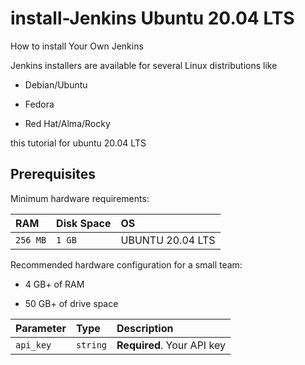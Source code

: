 # install-Jenkins Ubuntu 20.04 LTS
How to install Your Own Jenkins

Jenkins installers are available for several Linux distributions like 

- Debian/Ubuntu

- Fedora

- Red Hat/Alma/Rocky

this tutorial for ubuntu 20.04 LTS

## Prerequisites

Minimum hardware requirements:

| RAM | Disk Space    | OS              |
| :-------- | :------- | :------------------------- |
| `256 MB` | `1 GB` | UBUNTU 20.04 LTS |


Recommended hardware configuration for a small team:

- 4 GB+ of RAM

- 50 GB+ of drive space

| Parameter | Type     | Description                |
| :-------- | :------- | :------------------------- |
| `api_key` | `string` | **Required**. Your API key |
